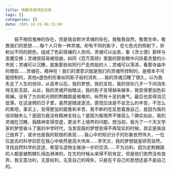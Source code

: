 ```yaml
---
title: 唤醒灵魂深处的我
tags: []
categories: []
date: 2005-10-26 06:15:00 
---
```



&emsp;&emsp;我不相信鬼神的存在，但是我会默许灵魂的存在。我敬畏自然，敬畏生命，敬畏我们的思想......每个人只有一种灵魂，却有不同的影子，在七色光的照射下，折射出不同的颜色，组成了色彩斑斓的人世间。灵魂可以出卖，象《浮士德》那样与恶魔交换；灵魂很容易被扭曲，如同《百万英镑》里面的那些眼中闪烁着贪婪的小市民；灵魂可以沉睡，就象那些如同行尸走肉般的人；灵魂可以荡涤，看那寺庙中的僧侣......灵魂在，精神在！我们的潜意识就是我们的灵魂所控制的，是根本不可能控制的，其他x虚伪的形象如同影子般的消失......我的灵魂沉睡了很久，以为我失去了人生的信仰，从高考以后，我的梦想，我的支柱，我的信仰几乎一下间消失得无影无踪，从此，我的灵魂开始暗淡，我的影子变得越来越多，我变得更加色彩斑斓，没有了方向和光明的荆棘路是艰难的，纵然有十足的勇气，最后也变得消沉低落，在这迷惘的日子里，虽然是随波逐流，感觉应该是不会怎么的辛苦，不怎么的累吧，事实上，变得更加的疲惫和辛苦，我不断的在反思着我自己，是因为我的信仰缺失么？是因为我没有精神支柱么？是因为我境界不够高么？确实如此，我的灵魂在沉睡，我精神变得空虚，更谈不上境界的问题。想当初，我为了一个天文学家的梦想奋斗了我的中学时代，当发现我的梦想变得不再现实的时候，其实是我自己放弃了，或许也是我的软弱的表现......我心中的知识分子的形象依然伟大，一位位逝去的科学巨匠在我心中依然是高大伟岸......学天文，我的梦想就是研究自然，寻找自然科学的足迹，希望与造物主做进一步的交流......不为功利，因为走荆棘路的人都是被荆棘扎得血淋淋的，在生的时候从来得不到肯定，但是他们依然没有放弃，我无意功利，无意权利，无意自己的得失，只是在于自己的思想还是不是自己的。
